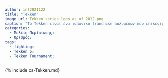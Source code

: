```yaml
---
author: inf2021122
title: "Tekken"
image_url: Tekken_series_logo_as_of_2012.png
caption: "Το Tekken είναι ένα ιαπωνικό franchise πολυμέσων που επικεντρώνεται σε μια σειρά από παιχνίδια μάχης βίντεο και arcade που αναπτύχθηκαν από την Bandai Namco Studios και εκδόθηκαν από την Bandai Namco Entertainment.Τα κύρια παιχνίδια της σειράς ακολουθούν τα γεγονότα του τουρνουά King of Iron Fist, που διοργανώνεται από το Mishima Zaibatsu, όπου οι παίκτες ελέγχουν μια πληθώρα χαρακτήρων για να κερδίσουν το τουρνουά και να αποκτήσουν τον έλεγχο της εταιρείας. "
categories:
  - Μελέτη Περίπτωσης:
  - Ορισμός:
tags:
  - fighting:
  - Tekken 5:
  - Tekken Tournament:  
---
```


{% include cs-Tekken.md}

